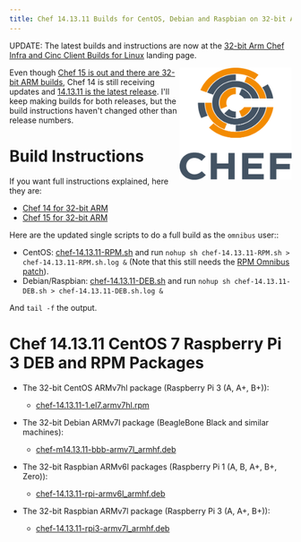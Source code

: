 ```yaml
---
title: Chef 14.13.11 Builds for CentOS, Debian and Raspbian on 32-bit ARM
---
```


UPDATE: The latest builds and instructions are now at the [32-bit Arm Chef Infra and Cinc Client Builds for Linux](/arm/) landing page.

<a href="https://github.com/chef/chef"><img src="/assets/chef-logo.png" alt="Chef" width="200" height="200" align="right" /></a>

Even though [Chef 15 is out and there are 32-bit ARM builds](/2019/05/18/chef-15-on-arm), Chef 14 is still receiving updates and [14.13.11 is the latest release](https://discourse.chef.io/t/chef-infra-client-14-13-11-released/15277). I'll keep making builds for both releases, but the build instructions haven't changed other than release numbers.

# Build Instructions

If you want full instructions explained, here they are:

- [Chef 14 for 32-bit ARM](/2019/05/14/chef-14-on-arm-on-centos)
- [Chef 15 for 32-bit ARM](/2019/05/18/chef-15-on-arm)

Here are the updated single scripts to do a full build as the `omnibus` user::

- CentOS: [chef-14.13.11-RPM.sh](/assets/chef-14.13.11-RPM.sh) and run  `nohup sh chef-14.13.11-RPM.sh > chef-14.13.11-RPM.sh.log &` (Note that this still needs the [RPM Omnibus patch](https://github.com/chef/omnibus/pull/889)).
- Debian/Raspbian: [chef-14.13.11-DEB.sh](/assets/chef-14.13.11-DEB.sh) and run `nohup sh chef-14.13.11-DEB.sh > chef-14.13.11-DEB.sh.log &`

And `tail -f` the output.

# Chef 14.13.11 CentOS 7 Raspberry Pi 3 DEB and RPM Packages

- The 32-bit CentOS ARMv7hl package (Raspberry Pi 3 (A, A+, B+)):
  - [chef-14.13.11-1.el7.armv7hl.rpm](https://www.dropbox.com/s/w3ox8bm6qpvdj60/chef-14.13.11-1.el7.armv7hl.rpm?raw=1)

- The 32-bit Debian ARMv7l package (BeagleBone Black and similar machines):
  - [chef-m14.13.11-bbb-armv7l_armhf.deb](https://www.dropbox.com/s/36zmp9aksb3bcyc/chef-14.13.11-bbb-armv7l_armhf.deb?raw=1)

- The 32-bit Raspbian ARMv6l packages (Raspberry Pi 1 (A, B, A+, B+, Zero)):
  - [chef-14.13.11-rpi-armv6l_armhf.deb](https://www.dropbox.com/s/8yrcoz4yr0619ud/chef-14.13.11-rpi-armv6l_armhf.deb?raw=1)

- The 32-bit Raspbian ARMv7l package (Raspberry Pi 3 (A, A+, B+)):
  - [chef-14.13.11-rpi3-armv7l_armhf.deb](https://www.dropbox.com/s/466j9le0oc6zfiu/chef-14.13.11-rpi3-armv7l_armhf.deb?raw=1)
